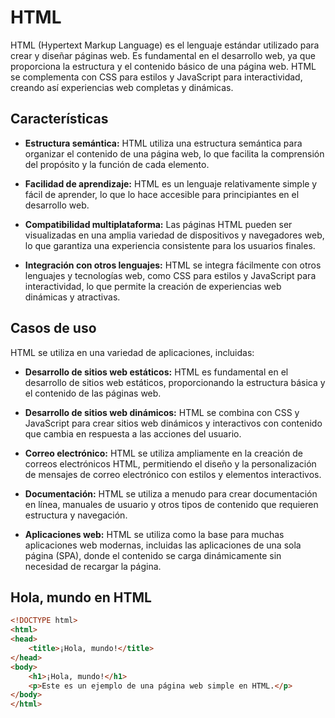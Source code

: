 # HTML

HTML (Hypertext Markup Language) es el lenguaje estándar utilizado para crear y diseñar páginas web. Es fundamental en el desarrollo web, ya que proporciona la estructura y el contenido básico de una página web. HTML se complementa con CSS para estilos y JavaScript para interactividad, creando así experiencias web completas y dinámicas.

## Características

- **Estructura semántica:** HTML utiliza una estructura semántica para organizar el contenido de una página web, lo que facilita la comprensión del propósito y la función de cada elemento.

- **Facilidad de aprendizaje:** HTML es un lenguaje relativamente simple y fácil de aprender, lo que lo hace accesible para principiantes en el desarrollo web.

- **Compatibilidad multiplataforma:** Las páginas HTML pueden ser visualizadas en una amplia variedad de dispositivos y navegadores web, lo que garantiza una experiencia consistente para los usuarios finales.

- **Integración con otros lenguajes:** HTML se integra fácilmente con otros lenguajes y tecnologías web, como CSS para estilos y JavaScript para interactividad, lo que permite la creación de experiencias web dinámicas y atractivas.

## Casos de uso

HTML se utiliza en una variedad de aplicaciones, incluidas:

- **Desarrollo de sitios web estáticos:** HTML es fundamental en el desarrollo de sitios web estáticos, proporcionando la estructura básica y el contenido de las páginas web.

- **Desarrollo de sitios web dinámicos:** HTML se combina con CSS y JavaScript para crear sitios web dinámicos y interactivos con contenido que cambia en respuesta a las acciones del usuario.

- **Correo electrónico:** HTML se utiliza ampliamente en la creación de correos electrónicos HTML, permitiendo el diseño y la personalización de mensajes de correo electrónico con estilos y elementos interactivos.

- **Documentación:** HTML se utiliza a menudo para crear documentación en línea, manuales de usuario y otros tipos de contenido que requieren estructura y navegación.

- **Aplicaciones web:** HTML se utiliza como la base para muchas aplicaciones web modernas, incluidas las aplicaciones de una sola página (SPA), donde el contenido se carga dinámicamente sin necesidad de recargar la página.

## Hola, mundo en HTML

```html
<!DOCTYPE html>
<html>
<head>
    <title>¡Hola, mundo!</title>
</head>
<body>
    <h1>¡Hola, mundo!</h1>
    <p>Este es un ejemplo de una página web simple en HTML.</p>
</body>
</html>
```